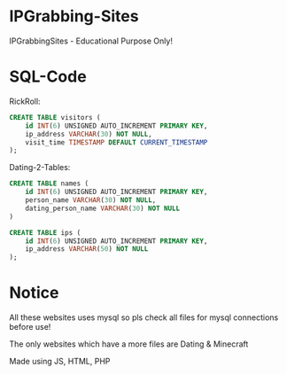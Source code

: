 # IPGrabbing-Sites
IPGrabbingSites - Educational Purpose Only!
# SQL-Code

RickRoll:
```sql
CREATE TABLE visitors (
    id INT(6) UNSIGNED AUTO_INCREMENT PRIMARY KEY,
    ip_address VARCHAR(30) NOT NULL,
    visit_time TIMESTAMP DEFAULT CURRENT_TIMESTAMP
);
```

Dating-2-Tables:
```sql
CREATE TABLE names (
    id INT(6) UNSIGNED AUTO_INCREMENT PRIMARY KEY,
    person_name VARCHAR(30) NOT NULL,
    dating_person_name VARCHAR(30) NOT NULL
)
```
```sql
CREATE TABLE ips (
    id INT(6) UNSIGNED AUTO_INCREMENT PRIMARY KEY,
    ip_address VARCHAR(50) NOT NULL
);
```

# Notice
All these websites uses mysql so pls check all files for mysql connections before use!

The only websites which have a more files are Dating & Minecraft

Made using JS, HTML, PHP
